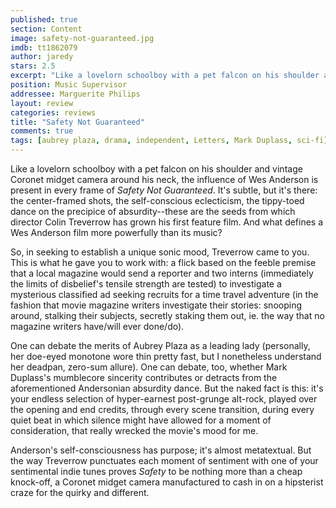 ```yaml
---
published: true
section: Content
image: safety-not-guaranteed.jpg
imdb: tt1862079
author: jaredy
stars: 2.5
excerpt: "Like a lovelorn schoolboy with a pet falcon on his shoulder and vintage Coronet midget camera around his neck, the influence of Wes Anderson is present in every frame of <em>Safety Not Guaranteed</em>. It&rsquo;s subtle, but it&rsquo;s there: the center-framed shots, the self-conscious eclecticism, the tippy-toed dance on the precipice of absurdity&mdash;these are the seeds from which director Colin Treverrow has grown his first feature film. And what defines a Wes Anderson film more powerfully than its music?"
position: Music Supervisor
addressee: Marguerite Philips
layout: review
categories: reviews
title: "Safety Not Guaranteed"
comments: true
tags: [aubrey plaza, drama, independent, Letters, Mark Duplass, sci-fi]
---
```

Like a lovelorn schoolboy with a pet falcon on his shoulder and vintage Coronet midget camera around his neck, the influence of Wes Anderson is present in every frame of _Safety Not Guaranteed_. It's subtle, but it's there: the center-framed shots, the self-conscious eclecticism, the tippy-toed dance on the precipice of absurdity--these are the seeds from which director Colin Treverrow has grown his first feature film. And what defines a Wes Anderson film more powerfully than its music? 

So, in seeking to establish a unique sonic mood, Treverrow came to you. This is what he gave you to work with: a flick based on the feeble premise that a local magazine would send a reporter and two interns (immediately the limits of disbelief's tensile strength are tested) to investigate a mysterious classified ad seeking recruits for a time travel adventure (in the fashion that movie magazine writers investigate their stories: snooping around, stalking their subjects, secretly staking them out, ie. the way that no magazine writers have/will ever done/do).

One can debate the merits of Aubrey Plaza as a leading lady (personally, her doe-eyed monotone wore thin pretty fast, but I nonetheless understand her deadpan, zero-sum allure). One can debate, too, whether Mark Duplass's mumblecore sincerity contributes or detracts from the aforementioned Andersonian absurdity dance. But the naked fact is this: it's your endless selection of hyper-earnest post-grunge alt-rock, played over the opening and end credits, through every scene transition, during every quiet beat in which silence might have allowed for a moment of consideration, that really wrecked the movie's mood for me.

Anderson's self-consciousness has purpose; it's almost metatextual. But the way Treverrow punctuates each moment of sentiment with one of your sentimental indie tunes proves _Safety_ to be nothing more than a cheap knock-off, a Coronet midget camera manufactured to cash in on a hipsterist craze for the quirky and different.
